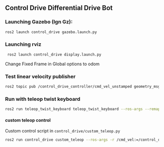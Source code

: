 ## Control Drive Differential Drive Bot

### Launching Gazebo (Ign Gz): 
```bash
ros2 launch control_drive gazebo.launch.py
```

### Launching rviz 

```bash
 ros2 launch control_drive display.launch.py
``` 
Change Fixed Frame in Global options to odom

### Test linear velocity publisher

``` bash
ros2 topic pub /control_drive_controller/cmd_vel_unstamped geometry_msgs/msg/Twist "{linear: {x: 1.0, y: 0.0, z: 0.0}, angular: {x: 0.0, y: 0.0, z: 0.5}}"\
```

### Run with teleop twist keyboard 

```bash
ros2 run teleop_twist_keyboard teleop_twist_keyboard --ros-args --remap cmd_vel:=/control_drive_controller/cmd_vel_unstamped
```

#### custom teleop control

Custom control script in `control_drive/custom_teleop.py`

```bash
ros2 run control_drive custom_teleop --ros-args -r /cmd_vel:=/control_drive_controller/cmd_vel_unstamped
```

